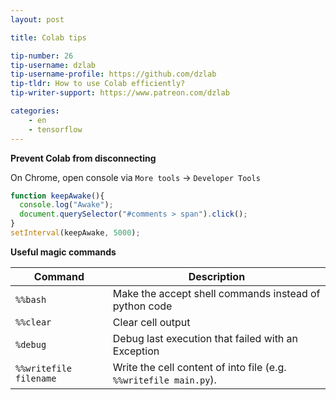 ```yaml
---
layout: post

title: Colab tips

tip-number: 26
tip-username: dzlab
tip-username-profile: https://github.com/dzlab
tip-tldr: How to use Colab efficiently?
tip-writer-support: https://www.patreon.com/dzlab

categories:
    - en
    - tensorflow
---
```


**Prevent Colab from disconnecting**

On Chrome, open console via `More tools` -> `Developer Tools`
```javascript
function keepAwake(){
  console.log("Awake");
  document.querySelector("#comments > span").click();
}
setInterval(keepAwake, 5000);
```

**Useful magic commands**

| Command | Description |
|---------|-------------|
| `%%bash` | Make the accept shell commands instead of python code |
| `%%clear` | Clear cell output |
| `%debug` | Debug last execution that failed with an Exception |
| `%%writefile filename` | Write the cell content of into file (e.g. `%%writefile main.py`).|
